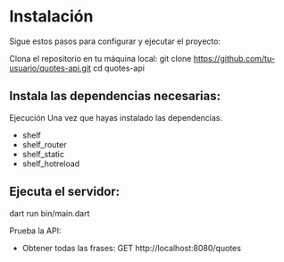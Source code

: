 # Instalación
Sigue estos pasos para configurar y ejecutar el proyecto:

Clona el repositorio en tu máquina local:
git clone https://github.com/tu-usuario/quotes-api.git
cd quotes-api

## Instala las dependencias necesarias:

Ejecución
Una vez que hayas instalado las dependencias.
- shelf
- shelf_router
- shelf_static
- shelf_hotreload

## Ejecuta el servidor:

dart run bin/main.dart

Prueba la API:
- Obtener todas las frases: GET http://localhost:8080/quotes